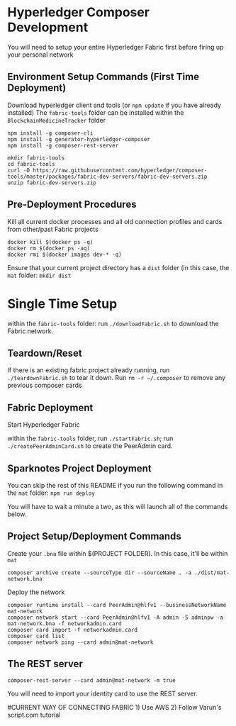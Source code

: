 # Hyperledger Composer Development

You will need to setup your entire Hyperledger Fabric first before 
firing up your personal network

## Environment Setup Commands (First Time Deployment)

Download hyperledger client and tools (or `npm update` if you have already installed)
The `fabric-tools` folder can be installed within the `BlockchainMedicineTracker` folder

```
npm install -g composer-cli
npm install -g generator-hyperledger-composer
npm install -g composer-rest-server

mkdir fabric-tools
cd fabric-tools
curl -O https://raw.githubusercontent.com/hyperledger/composer-tools/master/packages/fabric-dev-servers/fabric-dev-servers.zip
unzip fabric-dev-servers.zip
```

## Pre-Deployment Procedures

Kill all current docker processes and all old connection profiles and cards from other/past Fabric projects

```
docker kill $(docker ps -q)
docker rm $(docker ps -aq)
docker rmi $(docker images dev-* -q)
```

Ensure that your current project directory has a `dist` folder (in this case, the `mat` folder:
`mkdir dist`

# Single Time Setup

within the `fabric-tools` folder:
run `./downloadFabric.sh` to download the Fabric network.

## Teardown/Reset

If there is an existing fabric project already running, run `./teardownFabric.sh` to tear it down.
Run `rm -r ~/.composer` to remove any previous composer cards

## Fabric Deployment 

Start Hyperledger Fabric

within the `fabric-tools` folder, run `./startFabric.sh`;
run `./createPeerAdminCard.sh` to create the PeerAdmin card.

## Sparknotes Project Deployment

You can skip the rest of this README if you run the following command in the `mat` folder:
`npm run deploy`

You will have to wait a minute a two, as this will launch all of the commands below.

## Project Setup/Deployment Commands

Create your `.bna` file within $(PROJECT FOLDER).
In this case, it'll be within `mat`

```
composer archive create --sourceType dir --sourceName . -a ./dist/mat-network.bna
```

Deploy the network

```
composer runtime install --card PeerAdmin@hlfv1 --businessNetworkName mat-network
composer network start --card PeerAdmin@hlfv1 -A admin -S adminpw -a mat-network.bna -f networkadmin.card
composer card import -f networkadmin.card
composer card list
composer network ping --card admin@mat-network
```

## The REST server

`composer-rest-server --card admin@mat-network -m true`

You will need to import your identity card to use the REST server.

#CURRENT WAY OF CONNECTING FABRIC
    1) Use AWS
    2) Follow Varun's script.com tutorial
